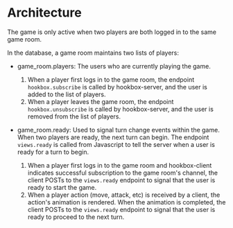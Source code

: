 

Architecture
============

The game is only active when two players are both logged in to the same game room.

In the database, a game room maintains two lists of players:
 * game_room.players: The users who are currently playing the
   game. 

   1. When a player first logs in to the game room, the endpoint
      ``hookbox.subscribe`` is called by hookbox-server, and the user
      is added to the list of players.
   1. When a player leaves the game room, the endpoint
      ``hookbox.unsubscribe`` is called by hookbox-server, and the
      user is removed from the list of players.

 * game_room.ready: Used to signal turn change events within the
   game.  When two players are ready, the next turn can begin.  The
   endpoint ``views.ready`` is called from Javascript to tell
   the server when a user is ready for a turn to begin.

   1. When a player first logs in to the game room and hookbox-client
      indicates successful subscription to the game room's channel,
      the client POSTs to the ``views.ready`` endpoint to signal that
      the user is ready to start the game.
   1. When a player action (move, attack, etc) is received by a
      client, the action's animation is rendered.  When the animation
      is completed, the client POSTs to the ``views.ready`` endpoint
      to signal that the user is ready to proceed to the next turn.
